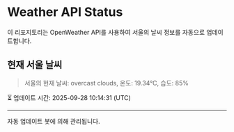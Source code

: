 
# Weather API Status

이 리포지토리는 OpenWeather API를 사용하여 서울의 날씨 정보를 자동으로 업데이트합니다.

## 현재 서울 날씨
> 서울의 현재 날씨: overcast clouds, 온도: 19.34°C, 습도: 85%

⏳ 업데이트 시간: 2025-09-28 10:14:31 (UTC)

---
자동 업데이트 봇에 의해 관리됩니다.
